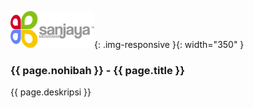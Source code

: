 ---
---

![142](/static/img/hibahcms/142.png){: .img-responsive }{: width="350" }

### {{ page.nohibah }} - {{ page.title }}

{{ page.deskripsi }}
